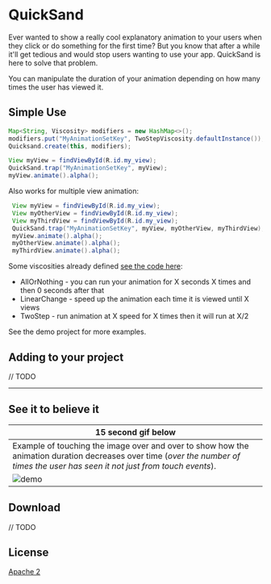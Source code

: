 QuickSand
=========

Ever wanted to show a really cool explanatory animation to your users when they click or do something for the first time?
But you know that after a while it'll get tedious and would stop users wanting to use your app.
QuickSand is here to solve that problem.

You can manipulate the duration of your animation depending on how many times the user has viewed it.

Simple Use
----------

```java
Map<String, Viscosity> modifiers = new HashMap<>();
modifiers.put("MyAnimationSetKey", TwoStepViscosity.defaultInstance());
Quicksand.create(this, modifiers);

View myView = findViewById(R.id.my_view);
QuickSand.trap("MyAnimationSetKey", myView);
myView.animate().alpha();
```

Also works for multiple view animation:

```java
 View myView = findViewById(R.id.my_view);
 View myOtherView = findViewById(R.id.my_view);
 View myThirdView = findViewById(R.id.my_view);
 QuickSand.trap("MyAnimationSetKey", myView, myOtherView, myThirdView);
 myView.animate().alpha();
 myOtherView.animate().alpha();
 myThirdView.animate().alpha();
```

Some viscosities already defined [see the code here](https://github.com/blundell/QuickSand/tree/master/core/src/main/java/com/blundell/quicksand/viscosity):

- AllOrNothing - you can run your animation for X seconds X times and then 0 seconds after that
- LinearChange - speed up the animation each time it is viewed until X views
- TwoStep - run animation at X speed for X times then it will run at X/2

See the demo project for more examples.

Adding to your project
--------

// TODO


--------

See it to believe it
--------

|15 second gif below|  
|---|
|Example of touching the image over and over to show how the animation duration decreases over time (*over the number of times the user has seen it not just from touch events*).|
|![demo](demo/demo_z1c.gif)|

Download
--------

// TODO

License
-------

[Apache 2](LICENSE.txt)

